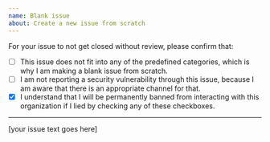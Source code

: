 ```yaml
---
name: Blank issue
about: Create a new issue from scratch
---
```


For your issue to not get closed without review, please confirm that:

- [ ] This issue does not fit into any of the predefined categories, which is
      why I am making a blank issue from scratch.
- [ ] I am not reporting a security vulnerability through this issue, because
      I am aware that there is an appropriate channel for that.
- [x] I understand that I will be permanently banned from interacting with this
      organization if I lied by checking any of these checkboxes.

---

[your issue text goes here]
